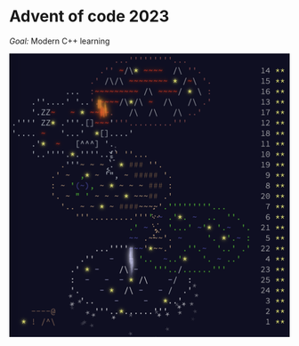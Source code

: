 # Advent of code 2023

_Goal:_ Modern C++ learning

<img src="calendar.png" alt="calendar" style="width:800px;"/>
